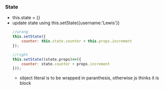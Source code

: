 ### State
- this.state = {}
- update state using this.setState({username:'Lewis'})
    ```js
    //wrong
    this.setState({
        counter: this.state.counter + this.props.increment
    });

    //right
    this.setState((state,props)=>({
        counter: state.counter + props.increment
    }));
    ```
  - object literal is to be wrapped in paranthesis, otherwise js thinks it is block